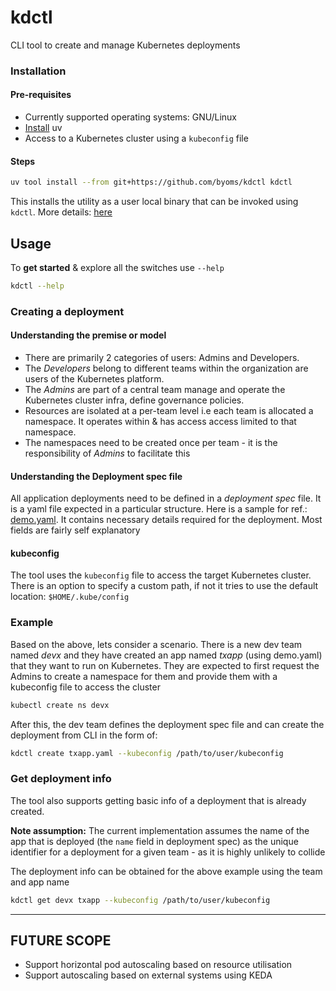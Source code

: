 # kdctl
CLI tool to create and manage Kubernetes deployments

### Installation

#### Pre-requisites

  - Currently supported operating systems: GNU/Linux
  - [Install](https://docs.astral.sh/uv/getting-started/installation/) uv
  - Access to a Kubernetes cluster using a `kubeconfig` file

#### Steps

```sh
uv tool install --from git+https://github.com/byoms/kdctl kdctl
```

This installs the utility as a user local binary that can be invoked using `kdctl`. More details: [here](https://docs.astral.sh/uv/concepts/tools/#tool-executables)


## Usage

To **get started** & explore all the switches use `--help`

```sh
kdctl --help
```

### Creating a deployment

#### Understanding the premise or model

  - There are primarily 2 categories of users: Admins and Developers.
  - The _Developers_ belong to different teams within the organization are users of the Kubernetes platform.
  - The _Admins_ are part of a central team manage and operate the Kubernetes cluster infra, define governance policies.
  - Resources are isolated at a per-team level i.e each team is allocated a namespace. It operates within & has access access limited to that namespace.
  - The namespaces need to be created once per team - it is the responsibility of _Admins_ to facilitate this

#### Understanding the Deployment spec file

All application deployments need to be defined in a _deployment spec_ file. It is a yaml file expected in a particular structure.
 Here is a sample for ref.: [demo.yaml](docs/demo.yaml). It contains necessary details required for the deployment. Most fields are
 fairly self explanatory

#### kubeconfig

The tool uses the `kubeconfig` file to access the target Kubernetes cluster. There is an option to specify a custom path, if not it tries to use the default
 location: `$HOME/.kube/config`


### Example

Based on the above, lets consider a scenario. There is a new dev team named _devx_ and they have created an app named _txapp_ (using demo.yaml) that they want
 to run on Kubernetes. They are expected to first request the Admins to create a namespace for them and provide them with a kubeconfig file to access the cluster

```sh
kubectl create ns devx
```

After this, the dev team defines the deployment spec file and can create the deployment from CLI in the form of:  

```sh
kdctl create txapp.yaml --kubeconfig /path/to/user/kubeconfig
```

### Get deployment info

The tool also supports getting basic info of a deployment that is already created.

**Note assumption:** The current implementation assumes the name of the app that is deployed (the `name` field in deployment spec) as the unique identifier for
 a deployment for a given team - as it is highly unlikely to collide

The deployment info can be obtained for the above example using the team and app name

```sh
kdctl get devx txapp --kubeconfig /path/to/user/kubeconfig
```

---

## FUTURE SCOPE
  - Support horizontal pod autoscaling based on resource utilisation
  - Support autoscaling based on external systems using KEDA

